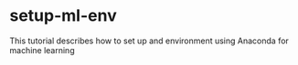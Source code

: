 # setup-ml-env
This tutorial describes how to set up and environment using Anaconda for machine learning 
